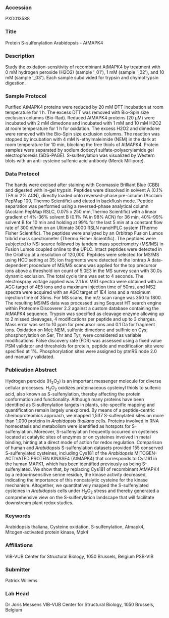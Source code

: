### Accession
PXD013588

### Title
Protein S-sulfenylation Arabidopsis - AtMAPK4

### Description
Study the oxidation-sensitivity of recombinant AtMAPK4 by treatment with 0 mM hydrogen peroxide (H2O2) (sample '_01'), 1 mM (sample '_02'), and 10 mM (sample '_03'). Each sample subdivided for trypsin and chymotrypsin digestion.

### Sample Protocol
Purified AtMAPK4 proteins were reduced by 20 mM DTT incubation at room temperature for 1 h. The excess DTT was removed with Bio-Spin size exclusion columns (Bio-Rad). Reduced AtMAPK4 proteins (20 µM) were incubated with 2 mM dimedone and incubated with 1 mM and 10 mM H2O2 at room temperature for 1 h for oxidation. The excess H2O2 and dimedone were removed with the Bio-Spin size exclusion columns. The reaction was stopped by incubation with 4 mM N-ethylmaleimide (NEM) in the dark at room temperature for 10 min, blocking the free thiols of AtMAPK4. Protein samples were separated by sodium dodecyl sulfate-polyacrylamide gel electrophoresis (SDS-PAGE). S-sulfenylation was visualized by Western blots with an anti-cysteine sulfenic acid antibody (Merck Millipore).

### Data Protocol
The bands were excised after staining with Coomassie Brilliant Blue (CBB) and digested with in-gel trypsin. Peptides were dissolved in solvent A (0.1% TFA in 2% ACN), directly loaded onto reversed-phase pre-column (Acclaim PepMap 100, Thermo Scientific) and eluted in backflush mode. Peptide separation was performed using a reversed-phase analytical column (Acclaim PepMap RSLC, 0.075 x 250 mm,Thermo Scientific) with a linear gradient of 4%-36% solvent B (0.1% FA in 98% ACN) for 36 min, 40%-99% solvent B for 10 min and holding at 99% for the last 5 min at a constant flow rate of 300 nl/min on an Ultimate 3000 RSLN nanoHPLC system (Thermo Fisher Scientific). The peptides were analyzed by an Orbitrap Fusion Lumos tribrid mass spectrometer (Thermo Fisher Scientific). The peptides were subjected to NSI source followed by tandem mass spectrometry (MS/MS) in Fusion Lumos coupled online to the UPLC. Intact peptides were detected in the Orbitrap at a resolution of 120,000. Peptides were selected for MS/MS using HCD setting at 35; ion fragments were detected in the Iontrap A data-dependent procedure of MS/MS scans was applied for the top precursor ions above a threshold ion count of 5.0E3 in the MS survey scan with 30.0s dynamic exclusion. The total cycle time was set to 4 seconds. The electrospray voltage applied was 2.1 kV. MS1 spectra were obtained with an AGC target of 4E5 ions and a maximum injection time of 50ms, and MS2 spectra were acquired with an AGC target of 1E4 ions and a maximum injection time of 35ms. For MS scans, the m/z scan range was 350 to 1800. The resulting MS/MS data was processed using Sequest HT search engine within Proteome Discoverer 2.2 against a custom database containing the AtMAPK4 sequence. Trypsin was specified as cleavage enzyme allowing up to 2 missed cleavages, 4 modifications per peptide and up to 3 charges. Mass error was set to 10 ppm for precursor ions and 0.1 Da for fragment ions. Oxidation on Met; NEM, sulfenic dimedone and sulfinic on Cys; phosphorylation on Ser, Thr and Tyr; were considered as variable modifications. False discovery rate (FDR) was assessed using a fixed value PSM validator and thresholds for protein, peptide and modification site were specified at 1%. Phosphorylation sites were assigned by ptmRS node 2.0 and manually validated.

### Publication Abstract
Hydrogen peroxide (H<sub>2</sub>O<sub>2</sub>) is an important messenger molecule for diverse cellular processes. H<sub>2</sub>O<sub>2</sub> oxidizes proteinaceous cysteinyl thiols to sulfenic acid, also known as S-sulfenylation, thereby affecting the protein conformation and functionality. Although many proteins have been identified as S-sulfenylation targets in plants, site-specific mapping and quantification remain largely unexplored. By means of a peptide-centric chemoproteomics approach, we mapped 1,537 S-sulfenylated sites on more than 1,000 proteins in <i>Arabidopsis thaliana</i> cells. Proteins involved in RNA homeostasis and metabolism were identified as hotspots for S-sulfenylation. Moreover, S-sulfenylation frequently occurred on cysteines located at catalytic sites of enzymes or on cysteines involved in metal binding, hinting at a direct mode of action for redox regulation. Comparison of human and <i>Arabidopsis</i> S-sulfenylation datasets provided 155 conserved S-sulfenylated cysteines, including Cys181 of the <i>Arabidopsis</i> MITOGEN-ACTIVATED PROTEIN KINASE4 (AtMAPK4) that corresponds to Cys161 in the human MAPK1, which has been identified previously as being S-sulfenylated. We show that, by replacing Cys181 of recombinant AtMAPK4 by a redox-insensitive serine residue, the kinase activity decreased, indicating the importance of this noncatalytic cysteine for the kinase mechanism. Altogether, we quantitatively mapped the S-sulfenylated cysteines in <i>Arabidopsis</i> cells under H<sub>2</sub>O<sub>2</sub> stress and thereby generated a comprehensive view on the S-sulfenylation landscape that will facilitate downstream plant redox studies.

### Keywords
Arabidopsis thaliana, Cysteine oxidation, S-sulfenylation, Atmapk4, Mitogen-activated protein kinase, Mpk4

### Affiliations
VIB-VUB Center for Structural Biology, 1050 Brussels, Belgium
PSB-VIB

### Submitter
Patrick Willems

### Lab Head
Dr Joris Messens
VIB-VUB Center for Structural Biology, 1050 Brussels, Belgium


